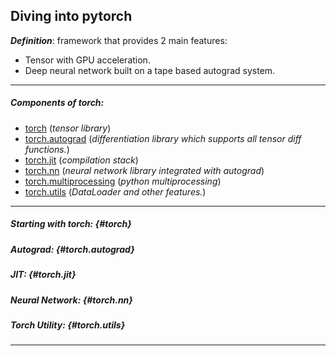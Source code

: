 ## Diving into pytorch
**_Definition_**: framework that provides 2 main features:

- Tensor with GPU acceleration.
- Deep neural network built on a tape based autograd system.

---
##### Components of torch:

- [torch](#torch) (<i>tensor library</i>)
- [torch.autograd](#torch.autograd) (<i>differentiation library which supports all tensor diff functions.</i>)
- [torch.jit](#torch.jit) (<i>compilation stack</i>)
- [torch.nn](#torch.nn) (<i>neural network library integrated with autograd</i>)
- [torch.multiprocessing](#torch.multiprocessing) (<i>python multiprocessing</i>)
- [torch.utils](#torch.utils) (<i>DataLoader and other features.</i>)

---

##### Starting with torch: {#torch}


##### Autograd: {#torch.autograd}
##### JIT: {#torch.jit}
##### Neural Network: {#torch.nn}
##### Torch Utility: {#torch.utils}

---


